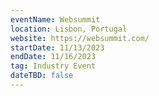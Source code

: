 ```yaml
---
eventName: Websummit
location: Lisbon, Portugal
website: https://websummit.com/
startDate: 11/13/2023
endDate: 11/16/2023
tag: Industry Event
dateTBD: false
---
```

